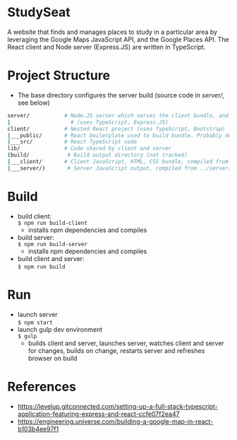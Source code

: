 # StudySeat
A website that finds and manages places to study in a particular area by leveraging the Google Maps JavaScript API, and the Google Places API. The React client and Node server (Express.JS) are written in TypeScript. 

# Project Structure
 * The base directory configures the server build (source code in *server/*, see below)
```bash
server/           # Node.JS server which serves the client bundle, and handles HTTP requests 
|                   # (uses TypeScript, Express.JS)
client/           # Nested React project (uses TypeScript, Bootstrap)
|___public/       # React boilerplate used to build bundle. Probably don't ever need to edit
|___src/          # React TypeScript code
lib/              # Code shared by client and server
(build/            # Build output directory (not tracked)            
|___client/       # Client JavaScript, HTML, CSS bundle, compiled from ../client/
|___server/)       # Server JavaScript output, compiled from ../server/
```

# Build
 * build client:                
    ```$ npm run build-client```
    * installs npm dependencies and compiles
 * build server:                
    ```$ npm run build-server```
    * installs npm dependencies and compiles
 * build client and server:     
    ```$ npm run build```

# Run
 * launch server                
    ```$ npm start```
 * launch gulp dev environment  
    ```$ gulp```
    * builds client and server, launches server, watches
        client and server for changes, builds on change, 
        restarts server and refreshes browser on build

# References
 * https://levelup.gitconnected.com/setting-up-a-full-stack-typescript-application-featuring-express-and-react-ccfe07f2ea47
 * https://engineering.universe.com/building-a-google-map-in-react-b103b4ee97f1
